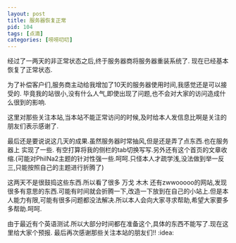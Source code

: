 ```yaml
---
layout: post
title: 服务器恢复正常
pid: 104
tags: [点滴]
categories: [唠唠叨叨]
---
```

经过了一两天的非正常状态之后,终于服务器商将服务器重装系统了.
现在已经基本恢复了正常状态.

为了补偿客户们,服务商主动给我增加了10天的服务器使用时间,我感觉还是可以接受的.
毕竟我的站很小,没有什么人气,即使出现了问题,也不会对大家的访问造成什么很到的影响.

这里对那些关注本站,当本站不能正常访问的时候,及时给本人发信息比啊是关注的朋友们表示感谢了.

最后还是要说说这几天的成果.虽然服务器时常抽风,但是还是弄了点东西.也在服务器上 实现了一些.
有空打算将我的侧栏的tab切换写写.另外还有这个首页的文章收缩.(可能对PhilNa2主题的针对性强一些.呵呵.只怪本人才疏学浅,没法做到举一反三,只能按照自己的主题进行折腾了)

这两天不是很鼓捣这些东西.所以看了很多 万戈 木木 还有zwwooooo的网站,发现很多有意思的东西.可能有时间就会折腾一下,改造一下放到在自己的小站上.但是本人能力有限,可能有很多问题都没法解决.所以本人会向大家寻求帮助,希望大家要多多帮助.呵呵.

由于最近有个英语测试.所以大部分时间都在准备这个,具体的东西不能写了.现在这里给大家个预报.
最后再次感谢那些关注本站的朋友们!! :idea:
